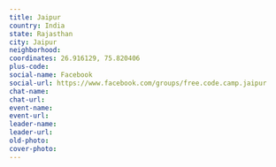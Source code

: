 ```yaml
---
title: Jaipur
country: India
state: Rajasthan
city: Jaipur
neighborhood: 
coordinates: 26.916129, 75.820406
plus-code:
social-name: Facebook
social-url: https://www.facebook.com/groups/free.code.camp.jaipur
chat-name:
chat-url:
event-name:
event-url:
leader-name:
leader-url:
old-photo: 
cover-photo:
---
```


